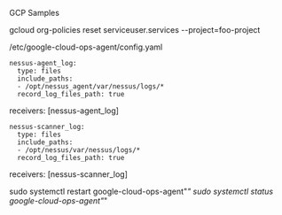 GCP Samples

gcloud org-policies reset serviceuser.services --project=foo-project


/etc/google-cloud-ops-agent/config.yaml

    nessus-agent_log:
      type: files
      include_paths:
      - /opt/nessus_agent/var/nessus/logs/*
      record_log_files_path: true

receivers: [nessus-agent_log]


    nessus-scanner_log:
      type: files
      include_paths:
      - /opt/nessus/var/nessus/logs/*
      record_log_files_path: true

receivers: [nessus-scanner_log]


sudo systemctl restart google-cloud-ops-agent"*"
sudo systemctl status google-cloud-ops-agent"*"
      

      

